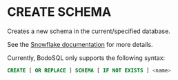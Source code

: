 # CREATE SCHEMA

Creates a new schema in the current/specified database.

See the [Snowflake documentation](https://docs.snowflake.com/en/sql-reference/sql/create-schema) for more details.

Currently, BodoSQL only supports the following syntax:

```sql
CREATE [ OR REPLACE ] SCHEMA [ IF NOT EXISTS ] <name>
```

